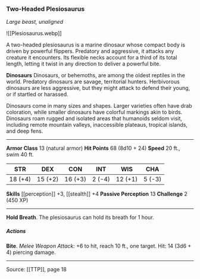 ### Two-Headed Plesiosaurus
_Large beast, unaligned_

![[Plesiosaurus.webp]]

A two-headed plesiosaurus is a marine dinosaur whose compact body is driven by powerful flippers. Predatory and aggressive, it attacks any creature it encounters. Its flexible necks account for a third of its total length, letting it twist in any direction to deliver a powerful bite.

**Dinosaurs** Dinosaurs, or behemoths, are among the oldest reptiles in the world. Predatory dinosaurs are savage, territorial hunters. Herbivorous dinosaurs are less aggressive, but they might attack to defend their young, or if startled or harassed.

Dinosaurs come in many sizes and shapes. Larger varieties often have drab coloration, while smaller dinosaurs have colorful markings akin to birds. Dinosaurs roam rugged and isolated areas that humanoids seldom visit, including remote mountain valleys, inaccessible plateaus, tropical islands, and deep fens.






---

**Armor Class** 13 (natural armor)
**Hit Points** 68 (8d10 + 24)
**Speed** 20 ft., swim 40 ft.

| STR     | DEX     | CON     | INT     | WIS     | CHA     |
|---------|---------|---------|---------|---------|---------|
| 18 (+4) | 15 (+2) | 16 (+3) | 2 (-4) | 12 (+1) | 5 (-3) |

**Skills** [[perception]] +3, [[stealth]] +4
**Passive Perception** 13
**Challenge** 2 (450 XP)

---

**Hold Breath**. The plesiosaurus can hold its breath for 1 hour.

##### Actions
**Bite**. _Melee Weapon Attack:_ +6 to hit, reach 10 ft., one target. Hit: 14 (3d6 + 4) piercing damage.


---

Source: [[TTP]], page 18